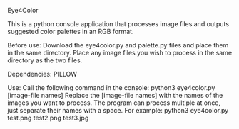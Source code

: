 Eye4Color

This is a python console application that processes image files and outputs suggested color palettes in an RGB format.

Before use:
Download the eye4color.py and palette.py files and place them in the same directory.
Place any image files you wish to process in the same directory as the two files.


Dependencies:
PILLOW


Use:
Call the following command in the console:
python3 eye4color.py [image-file names]
Replace the [image-file names] with the names of the images you want to process.
The program can process multiple at once, just separate their names with a space.
For example:
python3 eye4color.py test.png test2.png test3.jpg
